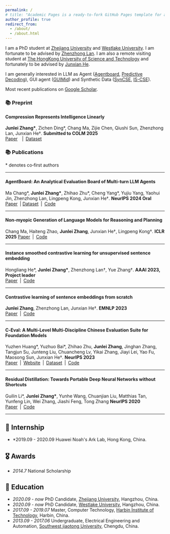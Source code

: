 ```yaml
---
permalink: /
# title: "Academic Pages is a ready-to-fork GitHub Pages template for academic personal websites"
author_profile: true
redirect_from: 
  - /about/
  - /about.html
---
```


I am a PhD student at [Zhejiang University](https://www.zju.edu.cn/english/) and [Westlake University](https://www.westlake.edu.cn/). I am fortunate to be advised by [Zhenzhong Lan](https://scholar.google.com/citations?user=tlDABkgAAAAJ&hl=zh-CN). I am also a remote visiting student at [The HongKong University of Science and Technology](https://www.ust.hk/) and fortunately to be advised by  [Junxian He](https://jxhe.github.io/). 


I am generally interested in LLM as Agent ([Agentboard](https://github.com/hkust-nlp/AgentBoard), [Predictive Decoding](https://arxiv.org/abs/2410.17195)), GUI agent ([GUIMid](https://github.com/hkust-nlp/GUIMid)) and Synthetic Data ([SynCSE](https://github.com/hkust-nlp/SynCSE), [IS-CSE](https://arxiv.org/abs/2305.07424)).

Most recent publications on [Google Scholar](https://scholar.google.com/citations?user=wsZNfbgAAAAJ&hl=en).  


### 📚 Preprint
#### Compression Represents Intelligence Linearly  
 
**Junlei Zhang\***, Zichen Ding\*, Chang Ma, Zijie Chen,  Qiushi Sun, Zhenzhong Lan, Junxian He†. **Submitted to COLM 2025**   
[Paper](https://arxiv.org/abs/2504.10127)  | [Dataset](https://huggingface.co/datasets/hkust-nlp/GUIMid/)

<!-- > **Abstract:** In this paper, we study the relationship between compression rate and intelligence of LLMs. -->

### 📚 Publications

\* denotes co‑first authors

---

#### AgentBoard: An Analytical Evaluation Board of Multi-turn LLM Agents 
Ma Chang\*, **Junlei Zhang\***, Zhihao Zhu\*, Cheng Yang\*, Yujiu Yang, Yaohui Jin, Zhenzhong Lan, Lingpeng Kong, Junxian He†. **NeurIPS 2024 Oral**  
[Paper](https://arxiv.org/abs/2401.13178) | [Dataset](https://huggingface.co/datasets/hkust-nlp/agentboard) | [Code](https://github.com/hkust-nlp/AgentBoard)  

<!-- > **Abstract:** In this paper, we study the relationship between compression rate and intelligence of LLMs. -->

---

#### Non-myopic Generation of Language Models for Reasoning and Planning

Chang Ma, Haiteng Zhao, **Junlei Zhang**, Junxian He†, Lingpeng Kong†.  **ICLR 2025**
[Paper](https://arxiv.org/pdf/2410.17195) | [Code](https://github.com/chang-github-00/llm-predictive-decoding)  


---

#### Instance smoothed contrastive learning for unsupervised sentence embedding

Hongliang He\*, **Junlei Zhang\***, Zhenzhong Lan†, Yue Zhang†. **AAAI 2023, Project leader**  
[Paper](https://ojs.aaai.org/index.php/AAAI/article/view/26512) | [Code](https://github.com/dll-wu/IS-CSE)  

---

#### Contrastive learning of sentence embeddings from scratch

**Junlei Zhang**, Zhenzhong Lan, Junxian He†. **EMNLP 2023**  
[Paper](https://arxiv.org/abs/2305.15077) | [Code](https://github.com/hkust-nlp/SynCSE)  

---

#### C‑Eval: A Multi‑Level Multi‑Discipline Chinese Evaluation Suite for Foundation Models  
  
Yuzhen Huang\*, Yuzhuo Bai\*, Zhihao Zhu, **Junlei Zhang**, Jinghan Zhang, Tangjun Su, Junteng Liu, Chuancheng Lv, Yikai Zhang, Jiayi Lei, Yao Fu, Maosong Sun, Junxian He†. **NeurIPS 2023**  
[Paper](https://arxiv.org/abs/2305.08322) | [Website](https://cevalbenchmark.com) | [Dataset](https://huggingface.co/datasets/ceval/ceval-exam) | [Code](https://github.com/hkust-nlp/ceval)  

---

#### Residual Distillation: Towards Portable Deep Neural Networks without Shortcuts


Guilin Li\*, **Junlei Zhang\***, Yunhe Wang, Chuanjian Liu, Matthias Tan, Yunfeng Lin, Wei Zhang, Jiashi Feng, Tong Zhang **NeurIPS 2020**    
[Paper](https://proceedings.neurips.cc/paper/2020/hash/657b96f0592803e25a4f07166fff289a-Abstract.html) | [Code](https://github.com/leoozy/JointRD_Neurips2020)  

---

<!-- **Composing Parameter-Efficient Modules with Arithmetic Operations**  
*<ins>Jinghan Zhang</ins>*, Shiqi Chen, Junteng Liu, Junxian He$^\dagger$  
NeurIPS 2023. [[arxiv]](https://arxiv.org/abs/2306.14870) [[github]](https://github.com/hkust-nlp/PEM_composition)

**C-Eval: A Multi-Level Multi-Discipline Chinese Evaluation Suite for Foundation Models**  
Yuzhen Huang\*, Yuzhuo Bai\*, Zhihao Zhu, Junlei Zhang, *<ins>Jinghan Zhang</ins>*, Tangjun Su, Junteng Liu, Chuancheng Lv, Yikai Zhang, Jiayi Lei, Yao Fu, Maosong Sun, Junxian He$^\dagger$  
NeurIPS 2023 (Datasets and Benchmarks track). [[arxiv]](https://arxiv.org/abs/2305.08322) [[github]](https://github.com/hkust-nlp/ceval) [[website]](https://cevalbenchmark.com) [[dataset]](https://huggingface.co/datasets/ceval/ceval-exam)

**FELM: Benchmarking Factuality Evaluation of Large Language Models**  
Shiqi Chen, Yiran Zhao, *<ins>Jinghan Zhang</ins>*, I-Chun Chern, Siyang Gao, Pengfei Liu, Junxian He$^\dagger$  
NeurIPS 2023 (Datasets and Benchmarks track). [[arxiv]](https://arxiv.org/abs/2310.00741) [[github]](https://github.com/hkust-nlp/felm) [[website]](https://hkust-nlp.github.io/felm/) [[dataset]](https://huggingface.co/datasets/hkust-nlp/felm)
-->

## 🌟 Internship
- *2019.09 - 2020.09 Huawei Noah's Ark Lab, Hong Kong, China.
## 🎖 Awards 
- *2014.7* National Scholarship 


## 📖 Education
- *2020.09 - now* PhD Candidate, [Zhejiang University](https://www.zju.edu.cn/), Hangzhou, China.
 - *2020.09 - now* PhD Candidate, [Westlake University](https://www.westlake.edu.cn/), Hangzhou, China.
- *2017.09 - 2019.07* Master, Computer Technology, [Harbin Institute of Technology](https://www.hit.edu.cn/), Harbin, China.
- *2013.09 - 2017.06* Undergraduate, Electrical Engineering and Automation, [Southwest jiaotong University](https://www.swjtu.edu.cn/), Chengdu, China.